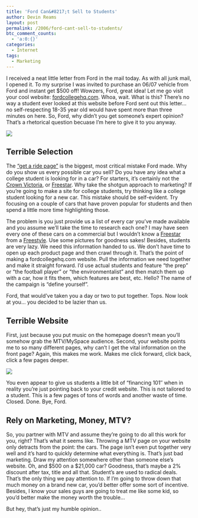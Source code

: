 ```yaml
---
title: 'Ford Can&#8217;t Sell to Students'
author: Devin Reams
layout: post
permalink: /2006/ford-cant-sell-to-students/
btc_comment_counts:
  - 'a:0:{}'
categories:
  - Internet
tags:
  - Marketing
---
```

I received a neat little letter from Ford in the mail today. As with all junk mail, I opened it. To my surprise I was invited to purchase an 06/07 vehicle from Ford and instant get $500 off! Wowzers, Ford, great idea! Let me go visit your cool website: [fordcollegehq.com][1]. Whoa, wait. What is this? There&#8217;s no way a student ever looked at this website before Ford sent out this letter&#8230; no self-respecting 18-35 year old would have spent more than three minutes on here. So, Ford, why didn&#8217;t you get someone&#8217;s expert opinion? That&#8217;s a rhetorical question becuase I&#8217;m here to give it to you anyway.

![][2]

<!--more-->

## Terrible Selection

The [&#8220;get a ride page&#8221;][3] is the biggest, most critical mistake Ford made. Why do you show us every possible car you sell? Do you have any idea what a college student is looking for in a car? For starters, it&#8217;s certainly not the [Crown Victoria][4], or [Freestar][5]. Why take the shotgun approach to marketing? If you&#8217;re going to make a site for college students, try thinking like a college student looking for a new car. This mistake should be self-evident. Try focusing on a couple of cars that have proven popular for students and then spend a little more time highlighting those.

The problem is you just provide us a list of every car you&#8217;ve made available and you assume we&#8217;ll take the time to research each one? I may have seen every one of these cars on a commercial but I wouldn&#8217;t know a [Freestar][5] from a [Freestyle][6]. Use some pictures for goodness sakes! Besides, students are very lazy. We need this information handed to us. We don&#8217;t have time to open up each product page and then crawl through it. That&#8217;s the point of making a fordcollegehq.com website. Pull the information we need together and make it straight forward. I&#8217;d use actual students and feature &#8220;the prep&#8221; or &#8220;the football player&#8221; or &#8220;the environmentalist&#8221; and then match them up with a car, how it fits them, which features are best, etc. Hello? The name of the campaign is &#8220;define yourself&#8221;.

Ford, that would&#8217;ve taken you a day or two to put together. Tops. Now look at you&#8230; you decided to be lazier than us.

## Terrible Website

First, just because you put music on the homepage doesn&#8217;t mean you&#8217;ll somehow grab the MTV/MySpace audience. Second, your website points me to so many different pages, why can&#8217;t I get the vital information on the front page? Again, this makes me work. Makes me click forward, click back, click a few pages deeper.

![][7]

You even appear to give us students a little bit of &#8220;financing 101&#8243; when in reality you&#8217;re just pointing back to your credit website. This is not tailored to a student. This is a few pages of tons of words and another waste of time. Closed. Done. Bye, Ford.

## Rely on Marketing, Money, MTV?

So, you partner with MTV and assume they&#8217;re going to do all this work for you, right? That&#8217;s what it seems like. Throwing a MTV page on your website only detracts from the point: the cars. The page isn&#8217;t even put together very well and it&#8217;s hard to quickly determine what everything is. That&#8217;s just bad marketing. Draw my attention somewhere other than someone else&#8217;s website. Oh, and $500 on a $21,000 car? Goodness, that&#8217;s maybe a 2% discount after tax, title and all that. Student&#8217;s are used to radical deals. That&#8217;s the only thing we pay attention to. If I&#8217;m going to throw down that much money on a brand new car, you&#8217;d better offer some sort of incentive. Besides, I know your sales guys are going to treat me like some kid, so you&#8217;d better make the money worth the trouble&#8230;

But hey, that&#8217;s just my humble opinion..

 [1]: http://www.fordcollegehq.com/
 [2]: https://devin.reams.me/wp-content/uploads/2006/08/ford2.jpg
 [3]: http://www.fordcollegehq.com/choose_ride.fc
 [4]: http://www.fordcollegehq.com/redirect.fc?link=cars.crown.victoria
 [5]: http://www.fordcollegehq.com/redirect.fc?link=cars.freestar
 [6]: http://www.fordcollegehq.com/redirect.fc?link=cars.freestyle
 [7]: https://devin.reams.me/wp-content/uploads/2006/08/ford1.jpg